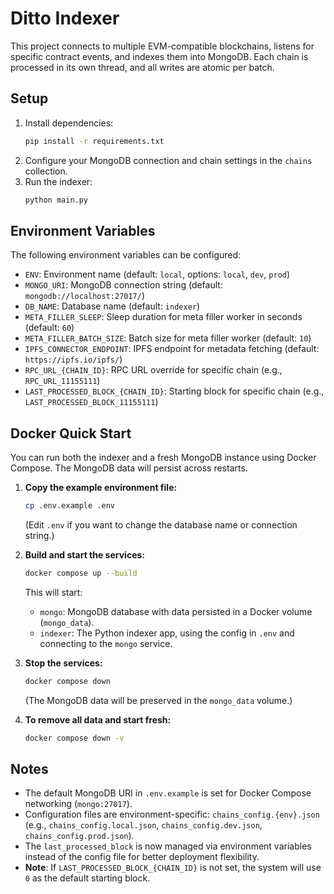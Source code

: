# Ditto Indexer

This project connects to multiple EVM-compatible blockchains, listens for specific contract events, and indexes them into MongoDB. Each chain is processed in its own thread, and all writes are atomic per batch.

## Setup

1. Install dependencies:
   ```bash
   pip install -r requirements.txt
   ```
2. Configure your MongoDB connection and chain settings in the `chains` collection.
3. Run the indexer:
   ```bash
   python main.py
   ```

## Environment Variables

The following environment variables can be configured:

- `ENV`: Environment name (default: `local`, options: `local`, `dev`, `prod`)
- `MONGO_URI`: MongoDB connection string (default: `mongodb://localhost:27017/`)
- `DB_NAME`: Database name (default: `indexer`)
- `META_FILLER_SLEEP`: Sleep duration for meta filler worker in seconds (default: `60`)
- `META_FILLER_BATCH_SIZE`: Batch size for meta filler worker (default: `10`)
- `IPFS_CONNECTOR_ENDPOINT`: IPFS endpoint for metadata fetching (default: `https://ipfs.io/ipfs/`)
- `RPC_URL_{CHAIN_ID}`: RPC URL override for specific chain (e.g., `RPC_URL_11155111`)
- `LAST_PROCESSED_BLOCK_{CHAIN_ID}`: Starting block for specific chain (e.g., `LAST_PROCESSED_BLOCK_11155111`)

## Docker Quick Start

You can run both the indexer and a fresh MongoDB instance using Docker Compose. The MongoDB data will persist across restarts.

1. **Copy the example environment file:**
   ```bash
   cp .env.example .env
   ```
   (Edit `.env` if you want to change the database name or connection string.)

2. **Build and start the services:**
   ```bash
   docker compose up --build
   ```
   This will start:
   - `mongo`: MongoDB database with data persisted in a Docker volume (`mongo_data`).
   - `indexer`: The Python indexer app, using the config in `.env` and connecting to the `mongo` service.

3. **Stop the services:**
   ```bash
   docker compose down
   ```
   (The MongoDB data will be preserved in the `mongo_data` volume.)

4. **To remove all data and start fresh:**
   ```bash
   docker compose down -v
   ```

## Notes
- The default MongoDB URI in `.env.example` is set for Docker Compose networking (`mongo:27017`).
- Configuration files are environment-specific: `chains_config.{env}.json` (e.g., `chains_config.local.json`, `chains_config.dev.json`, `chains_config.prod.json`).
- The `last_processed_block` is now managed via environment variables instead of the config file for better deployment flexibility.
- **Note**: If `LAST_PROCESSED_BLOCK_{CHAIN_ID}` is not set, the system will use `0` as the default starting block. 